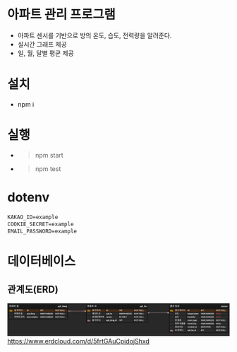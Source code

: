 # 아파트 관리 프로그램
* 아파트 센서를 기반으로 방의 온도, 습도, 전력량을 알려준다.
* 실시간 그래프 제공
* 일, 월, 달별 평균 제공

# 설치
* npm i

# 실행
* > npm start
* > npm test

# dotenv
```
KAKAO_ID=example
COOKIE_SECRET=example
EMAIL_PASSWORD=example
```

# 데이터베이스
## 관계도(ERD)
![erd](./images/erd.PNG)
<https://www.erdcloud.com/d/5frtGAuCpidojShxd>
